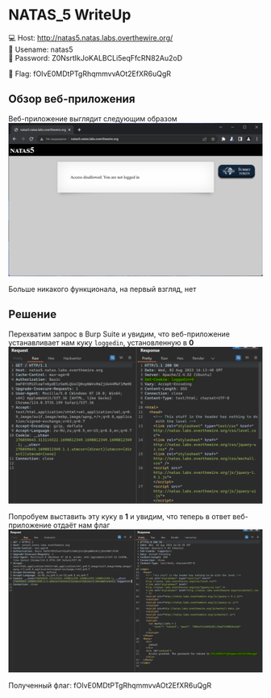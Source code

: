 # NATAS_5 WriteUp
:computer: Host: http://natas5.natas.labs.overthewire.org/  
:bust_in_silhouette: Usename: natas5  
:key: Password: Z0NsrtIkJoKALBCLi5eqFfcRN82Au2oD

:triangular_flag_on_post: Flag: fOIvE0MDtPTgRhqmmvvAOt2EfXR6uQgR

## Обзор веб-приложения
Веб-приложение выглядит следующим образом
![Скриншот веб-приложения](./img/natas5/natas5_0.png)

Больше никакого функционала, на первый взгляд, нет

## Решение
Перехватим запрос в Burp Suite и увидим, что веб-приложение устанавливает нам куку ``loggedin``, установленную в **0** 
![Установленная кука](img/natas5/natas5_1.png)

Попробуем выставить эту куку в **1** и увидим, что теперь в ответ веб-приложение отдаёт нам флаг
![Получение флага](img/natas5/natas5_2.png)


Полученный флаг: fOIvE0MDtPTgRhqmmvvAOt2EfXR6uQgR
